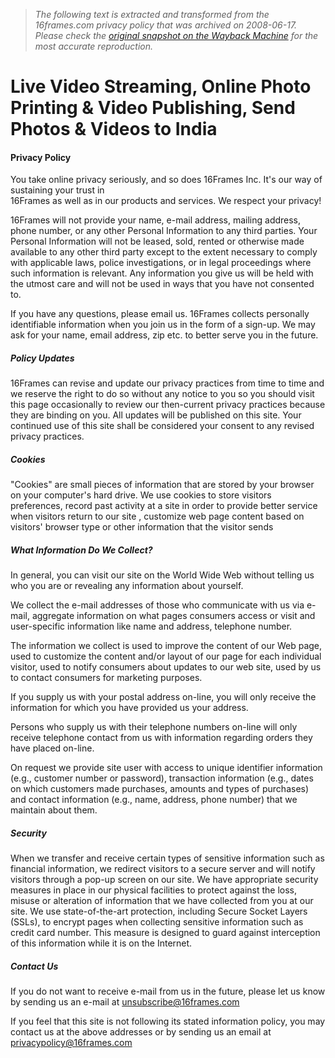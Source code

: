 > *The following text is extracted and transformed from the 16frames.com privacy policy that was archived on 2008-06-17. Please check the [original snapshot on the Wayback Machine](https://web.archive.org/web/20080617054517id_/http%3A//www.16frames.com/PrivacyPolicy.aspx) for the most accurate reproduction.*

# Live Video Streaming, Online Photo Printing & Video Publishing, Send Photos & Videos to India

#### Privacy Policy

You take online privacy seriously, and so does 16Frames Inc. It's our way of sustaining your trust in  
16Frames as well as in our products and services. We respect your privacy!

16Frames will not provide your name, e-mail address, mailing address, phone number, or any other Personal Information to any third parties. Your Personal Information will not be leased, sold, rented or otherwise made available to any other third party except to the extent necessary to comply with applicable laws, police investigations, or in legal proceedings where such information is relevant. Any information you give us will be held with the utmost care and will not be used in ways that you have not consented to.

If you have any questions, please email us. 16Frames collects personally identifiable information when you join us in the form of a sign-up. We may ask for your name, email address, zip etc. to better serve you in the future. 

##### Policy Updates

16Frames can revise and update our privacy practices from time to time and we reserve the right to do so without any notice to you so you should visit this page occasionally to review our then-current privacy practices because they are binding on you. All updates will be published on this site. Your continued use of this site shall be considered your consent to any revised privacy practices.

##### Cookies

"Cookies" are small pieces of information that are stored by your browser on your computer's hard drive. We use cookies to store visitors preferences, record past activity at a site in order to provide better service when visitors return to our site , customize web page content based on visitors' browser type or other information that the visitor sends 

##### What Information Do We Collect?

In general, you can visit our site on the World Wide Web without telling us who you are or revealing any information about yourself.

We collect the e-mail addresses of those who communicate with us via e-mail, aggregate information on what pages consumers access or visit and user-specific information like name and address, telephone number.

The information we collect is used to improve the content of our Web page, used to customize the content and/or layout of our page for each individual visitor, used to notify consumers about updates to our web site, used by us to contact consumers for marketing purposes.

If you supply us with your postal address on-line, you will only receive the information for which you have provided us your address.

Persons who supply us with their telephone numbers on-line will only receive telephone contact from us with information regarding orders they have placed on-line.

On request we provide site user with access to unique identifier information (e.g., customer number or password), transaction information (e.g., dates on which customers made purchases, amounts and types of purchases) and contact information (e.g., name, address, phone number) that we maintain about them. 

##### Security

When we transfer and receive certain types of sensitive information such as financial information, we redirect visitors to a secure server and will notify visitors through a pop-up screen on our site. We have appropriate security measures in place in our physical facilities to protect against the loss, misuse or alteration of information that we have collected from you at our site. We use state-of-the-art protection, including Secure Socket Layers (SSLs), to encrypt pages when collecting sensitive information such as credit card number. This measure is designed to guard against interception of this information while it is on the Internet. 

##### Contact Us

If you do not want to receive e-mail from us in the future, please let us know by sending us an e-mail at [ unsubscribe@16frames.com](mailto:unsubscribe@16frames.com)

If you feel that this site is not following its stated information policy, you may contact us at the above addresses or by sending us an email at [ privacypolicy@16frames.com](mailto:privacypolicy@16frames.com)
